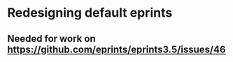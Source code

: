 # Redesigning default eprints 

## Needed for work on https://github.com/eprints/eprints3.5/issues/46
